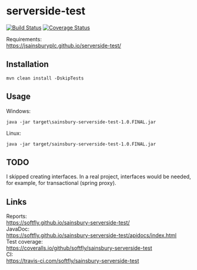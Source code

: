 # serverside-test
[![Build Status](https://travis-ci.com/softfly/sainsbury-serverside-test.svg?branch=master)](https://travis-ci.com/softfly/sainsbury-serverside-test)
[![Coverage Status](https://coveralls.io/repos/github/softfly/sainsbury-serverside-test/badge.svg?branch=master)](https://coveralls.io/github/softfly/sainsbury-serverside-test?branch=master)

Requirements:<br/>
https://jsainsburyplc.github.io/serverside-test/

## Installation
```
mvn clean install -DskipTests
```
## Usage
Windows:

```
java -jar target\sainsbury-serverside-test-1.0.FINAL.jar
```
Linux:

```
java -jar target/sainsbury-serverside-test-1.0.FINAL.jar
```
## TODO
I skipped creating interfaces. In a real project, interfaces would be needed, for example, for transactional (spring proxy).
## Links
Reports:<br/>
https://softfly.github.io/sainsbury-serverside-test/<br/>
JavaDoc:<br/>
https://softfly.github.io/sainsbury-serverside-test/apidocs/index.html<br/>
Test coverage:<br/>
https://coveralls.io/github/softfly/sainsbury-serverside-test<br/>
CI:<br/>
https://travis-ci.com/softfly/sainsbury-serverside-test